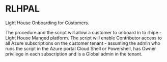 # RLHPAL
Light House Onboarding for Customers. 

The procedure and the script will allow a customer to onboard in to rhipe - Light House Manged platform.
The script will enable Contributor access to all Azure subscriptions on the customer tenant - assuming the admin who runs the script in the Azure portal Cloud Shell or Powershell, has Owner privilege in each subscription and is a Global admin in the tenant. 
